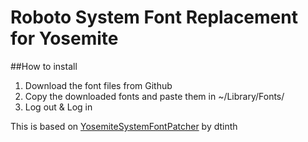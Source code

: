 
Roboto System Font Replacement for Yosemite
==============================

##How to install

1. Download the font files from Github
2. Copy the downloaded fonts and paste them in ~/Library/Fonts/
3. Log out & Log in


This is based on [YosemiteSystemFontPatcher](https://github.com/dtinth/YosemiteSystemFontPatcher)
  by dtinth



